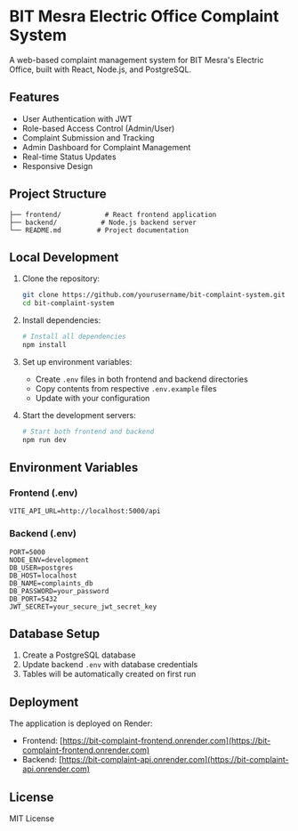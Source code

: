 # BIT Mesra Electric Office Complaint System

A web-based complaint management system for BIT Mesra's Electric Office, built with React, Node.js, and PostgreSQL.

## Features

- User Authentication with JWT
- Role-based Access Control (Admin/User)
- Complaint Submission and Tracking
- Admin Dashboard for Complaint Management
- Real-time Status Updates
- Responsive Design

## Project Structure

```
├── frontend/           # React frontend application
├── backend/           # Node.js backend server
└── README.md         # Project documentation
```

## Local Development

1. Clone the repository:
   ```bash
   git clone https://github.com/yourusername/bit-complaint-system.git
   cd bit-complaint-system
   ```

2. Install dependencies:
   ```bash
   # Install all dependencies
   npm install
   ```

3. Set up environment variables:
   - Create `.env` files in both frontend and backend directories
   - Copy contents from respective `.env.example` files
   - Update with your configuration

4. Start the development servers:
   ```bash
   # Start both frontend and backend
   npm run dev
   ```

## Environment Variables

### Frontend (.env)
```
VITE_API_URL=http://localhost:5000/api
```

### Backend (.env)
```
PORT=5000
NODE_ENV=development
DB_USER=postgres
DB_HOST=localhost
DB_NAME=complaints_db
DB_PASSWORD=your_password
DB_PORT=5432
JWT_SECRET=your_secure_jwt_secret_key
```

## Database Setup

1. Create a PostgreSQL database
2. Update backend `.env` with database credentials
3. Tables will be automatically created on first run

## Deployment

The application is deployed on Render:
- Frontend: [https://bit-complaint-frontend.onrender.com](https://bit-complaint-frontend.onrender.com)
- Backend: [https://bit-complaint-api.onrender.com](https://bit-complaint-api.onrender.com)

## License

MIT License